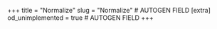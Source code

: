 +++
title = "Normalize"
slug = "Normalize" # AUTOGEN FIELD
[extra]
od_unimplemented = true # AUTOGEN FIELD
+++